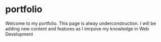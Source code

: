 # portfolio
Welcome to my portfolio. This page is alway underconstruction. I will be adding new content and features as I imrpove my knowledge in Web Development
